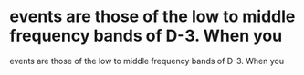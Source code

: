 # events are those of the low to middle frequency bands of D-3. When you

events are those of the low to middle frequency bands of D-3. When you